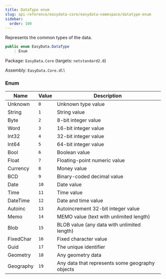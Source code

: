 ```yaml
---
title: DataType enum
slug: api-reference/easydata-core/easydata-namespace/datatype-enum
sidebar:
  order: 100
---
```


Represents the common types of the data.
```csharp
public enum EasyData.DataType
    : Enum

```
Package: `EasyData.Core` (targets: `netstandard2.0`)

Assembly: `EasyData.Core.dll`

### Enum

| Name | Value | Description | 
| --- | --- | --- | 
| Unknown | `0` | Unknown type value | 
| String | `1` | String value | 
| Byte | `2` | 8-bit integer value | 
| Word | `3` | 16-bit integer value | 
| Int32 | `4` | 32-bit integer value | 
| Int64 | `5` | 64-bit integer value | 
| Bool | `6` | Boolean value | 
| Float | `7` | Floating-point numeric value | 
| Currency | `8` | Money value | 
| BCD | `9` | Binary-coded decimal value | 
| Date | `10` | Date value | 
| Time | `11` | Time value | 
| DateTime | `12` | Date and time value | 
| Autoinc | `13` | Autoincrement 32-bit integer value | 
| Memo | `14` | MEMO value (text with unlimited length) | 
| Blob | `15` | BLOB value (any data with unlimited length) | 
| FixedChar | `16` | Fixed character value | 
| Guid | `17` | The unique identifier | 
| Geometry | `18` | Any geometry data | 
| Geography | `19` | Any data that represents some geography objects |

